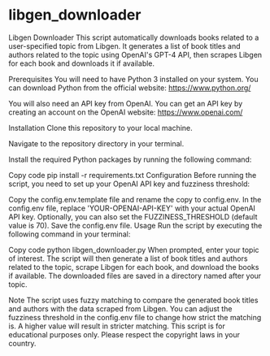 # libgen_downloader

Libgen Downloader
This script automatically downloads books related to a user-specified topic from Libgen. It generates a list of book titles and authors related to the topic using OpenAI's GPT-4 API, then scrapes Libgen for each book and downloads it if available.

Prerequisites
You will need to have Python 3 installed on your system. You can download Python from the official website: https://www.python.org/

You will also need an API key from OpenAI. You can get an API key by creating an account on the OpenAI website: https://www.openai.com/

Installation
Clone this repository to your local machine.

Navigate to the repository directory in your terminal.

Install the required Python packages by running the following command:

Copy code
pip install -r requirements.txt
Configuration
Before running the script, you need to set up your OpenAI API key and fuzziness threshold:

Copy the config.env.template file and rename the copy to config.env.
In the config.env file, replace 'YOUR-OPENAI-API-KEY' with your actual OpenAI API key. Optionally, you can also set the FUZZINESS_THRESHOLD (default value is 70).
Save the config.env file.
Usage
Run the script by executing the following command in your terminal:

Copy code
python libgen_downloader.py
When prompted, enter your topic of interest. The script will then generate a list of book titles and authors related to the topic, scrape Libgen for each book, and download the books if available. The downloaded files are saved in a directory named after your topic.

Note
The script uses fuzzy matching to compare the generated book titles and authors with the data scraped from Libgen. You can adjust the fuzziness threshold in the config.env file to change how strict the matching is. A higher value will result in stricter matching.
This script is for educational purposes only. Please respect the copyright laws in your country.